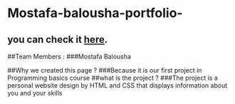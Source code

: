 
# Mostafa-balousha-portfolio-

## you can check it [here](https://pages.github.com/).

##Team Members :
###Mostafa Balousha

##Why we created this page ? 
###Because it is our first project in
Programming basics course
##what is the project ? 
###The project is a personal website design by HTML and CSS that displays 
information about you and your skills
